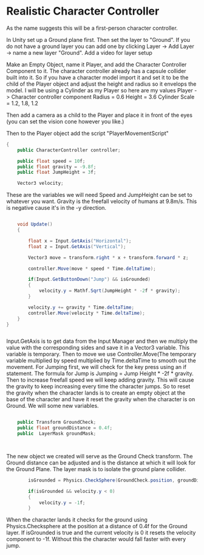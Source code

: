 # Realistic Character Controller

As the name suggests this will be a first-person character controller.

In Unity set up a Ground plane first. Then set the layer to "Ground". If you do not have a ground layer you can add one by clicking Layer -> Add Layer -> name a new layer "Ground".
         Add a video for layer setup


Make an Empty Object, name it Player, and add the Character Controller Component to it.
         The character controller already has a capsule collider built into it. So if you have a character model import it and set it to be the child of the Player object and adjust the height and radius so it envelops the model. I will be using a Cylinder as my Player so here are my values
         Player -> Character controller component
                  Radius = 0.6
                  Height = 3.6
         Cylinder 
                  Scale = 1.2, 1.8, 1.2

Then add a camera as a child to the Player and place it in front of the eyes (you can set the vision cone however you like.)

Then to the Player object add the script "PlayerMovementScript" 
```.cs
{
    public CharacterController controller;

    public float speed = 10f;
    public float gravity = -9.8f;
    public float JumpHeight = 3f;

    Vector3 velocity;
   ```
These are the variables we will need 
         Speed and JumpHeight can be set to whatever you want.
         Gravity is the freefall velocity of humans at 9.8m/s. This is negative cause it's in the -y direction.
         
         
```.cs

    void Update()
    {

        float x = Input.GetAxis("Horizontal");
        float z = Input.GetAxis("Vertical");

        Vector3 move = transform.right * x + transform.forward * z;

        controller.Move(move * speed * Time.deltaTime); 

        if(Input.GetButtonDown("Jump") && isGrounded)
        {
            velocity.y = Mathf.Sqrt(JumpHeight * -2f * gravity);
        }

        velocity.y += gravity * Time.deltaTime;
        controller.Move(velocity * Time.deltaTime); 
    }
}



```
Input.GetAxis is to get data from the Input Manager and then we multiply the value with the corresponding sides and save it in a Vector3 variable. This variable is temporary. 
Then to move we use Controller.Move(The temporary variable multiplied by speed multiplied by Time.deltaTime to smooth out the movement.
For Jumping first, we will check for the key press using an if statement.
The formula for Jump is Jumping = Jump Height * -2f * gravity.
Then to increase freefall speed we will keep adding gravity. This will cause the gravity to keep increasing every time the character jumps. So to reset the gravity when the character lands is to create an empty object at the base of the character and have it reset the gravity when the character is on Ground.
We will some new variables.

```.cs

    public Transform GroundCheck;
    public float groundDistance = 0.4f;
    public  LayerMask groundMask;

  
```
The new object we created will serve as the Ground Check transform.
The Ground distance can be adjusted and is the distance at which it will look for the Ground Plane.
The layer mask is to isolate the ground plane collider.
```.cs
        isGrounded = Physics.CheckSphere(GroundCheck.position, groundDistance, groundMask);

        if(isGrounded && velocity.y < 0)
        {
            velocity.y = -1f;
        }

```

When the character lands it checks for the ground using Physics.Checksphere at the position at a distance of 0.4f for the Ground layer. 
If isGrounded is true and the current velocity is 0 it resets the velocity component to -1f.
Without this the character would fall faster with every jump.
